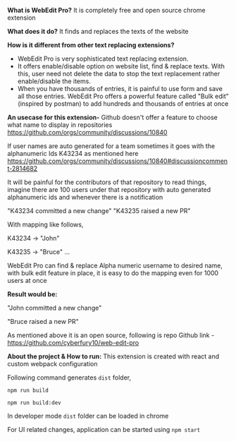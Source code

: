 
**What is WebEdit Pro?** 
It is completely free and open source chrome extension

**What does it do?**
It finds and replaces the texts of the website

**How is it different from other text replacing extensions?**
- WebEdit Pro is very sophisticated text replacing extension. 
- It offers enable/disable option on website list, find & replace texts. With this, user need not delete the data to stop the text replacement rather enable/disable the items.
- When you have thousands of entries, it is painful to use form and save all those entries. WebEdit Pro offers a powerful feature called "Bulk edit" (inspired by postman) to add hundreds and thousands of entries at once

**An usecase for this extension-**
Github doesn't offer a feature to choose what name to display in repositories 
https://github.com/orgs/community/discussions/10840

If user names are auto generated for a team sometimes it goes with the alphanumeric Ids K43234 as mentioned here https://github.com/orgs/community/discussions/10840#discussioncomment-2814682 

It will be painful for the contributors of that repository to read things, imagine there are 100 users under that repository with auto generated alphanumeric ids and whenever there is a notification 

"K43234 committed a new change"
"K43235 raised a new PR"

With mapping like follows,

K43234 -> "John"

K43235 -> "Bruce"
...

WebEdit Pro can find & replace Alpha numeric username to desired name, with bulk edit feature in place, it is easy to do the mapping even for 1000 users at once

**Result would be:**

"John committed a new change"

"Bruce raised a new PR"


As mentioned above it is an open source, following is repo
Github link - https://github.com/cyberfury10/web-edit-pro

**About the project & How to run:**
This extension is created with react and custom webpack configuration

Following command generates `dist` folder, 

`npm run build`

`npm run build:dev`

In developer mode `dist` folder can be loaded in chrome

For UI related changes, application can be started using `npm start`

